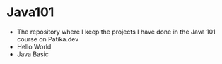 # Java101

* The repository where I keep the projects I have done in the Java 101 course on Patika.dev
* Hello World
* Java Basic
